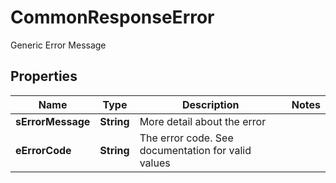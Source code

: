 

# CommonResponseError

Generic Error Message

## Properties

| Name | Type | Description | Notes |
|------------ | ------------- | ------------- | -------------|
|**sErrorMessage** | **String** | More detail about the error |  |
|**eErrorCode** | **String** | The error code. See documentation for valid values |  |




